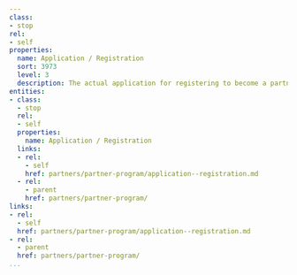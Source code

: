```yaml
---
class:
- stop
rel:
- self
properties:
  name: Application / Registration
  sort: 3973
  level: 3
  description: The actual application for registering to become a partner.
entities:
- class:
  - stop
  rel:
  - self
  properties:
    name: Application / Registration
  links:
  - rel:
    - self
    href: partners/partner-program/application--registration.md
  - rel:
    - parent
    href: partners/partner-program/
links:
- rel:
  - self
  href: partners/partner-program/application--registration.md
- rel:
  - parent
  href: partners/partner-program/
...
```

